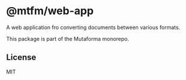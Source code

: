# @mtfm/web-app

A web application fro converting documents between various formats.

This package is part of the Mutaforma monorepo.

## License

MIT